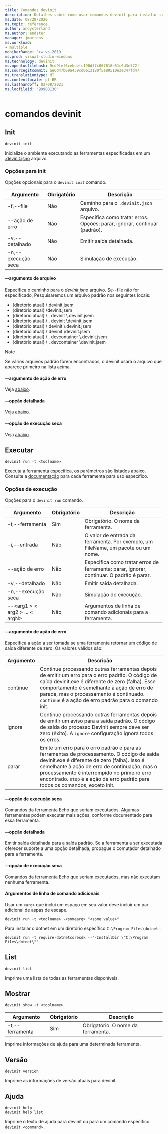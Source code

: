 ```yaml
---
title: Comandos devinit
description: Detalhes sobre como usar comandos devinit para instalar componentes.
ms.date: 08/28/2020
ms.topic: reference
author: andysterland
ms.author: andster
manager: jmartens
ms.workload:
- multiple
monikerRange: '>= vs-2019'
ms.prod: visual-studio-windows
ms.technology: devinit
ms.openlocfilehash: 9cd9fef6cebdefc190d37c067616e51c6d3e372f
ms.sourcegitcommit: ae6d47b09a439cd0e13180f5e89510e3e347fd47
ms.translationtype: MT
ms.contentlocale: pt-BR
ms.lasthandoff: 02/08/2021
ms.locfileid: "99908130"
---
```

# <a name="devinit-commands"></a>comandos devinit

## <a name="init"></a>Init

```console
devinit init
```

Inicialize o ambiente executando as ferramentas especificadas em um [.devinit.jsno](devinit-json.md) arquivo.

### <a name="options-for-init"></a>Opções para init

Opções opcionais para o `devinit init` comando.

| Argumento             | Obrigatório | Descrição                                                               |
|----------------------|----------|---------------------------------------------------------------------------|
| -f,--file            | Não       | Caminho para o `.devinit.json` arquivo.                                         |
| --ação de erro       | Não       | Especifica como tratar erros. Opções: parar, ignorar, continuar (padrão).|
| -v,--detalhado         | Não       | Emitir saída detalhada.                                                      |
| -n,--execução seca         | Não       | Simulação de execução.                                                                  |

#### <a name="--file-argument"></a>--argumento de arquivo

Especifica o caminho para o _devinit.jsno_ arquivo. Se--file não for especificado, Pesquisaremos um arquivo padrão nos seguintes locais:

* {diretório atual} \\.devinit.jsem
* {diretório atual} \\devinit.jsem
* {diretório atual} \\ . devinit \\.devinit.jsem
* {diretório atual} \\ . devinit \\devinit.jsem
* {diretório atual} \\ devinit \\.devinit.jsem
* {diretório atual} \\ devinit \\devinit.jsem
* {diretório atual} \\ . devcontainer \\.devinit.jsem
* {diretório atual} \\ . devcontainer \\devinit.jsem

> [!NOTE]
> Se vários arquivos padrão forem encontrados, o devinit usará o arquivo que aparece primeiro na lista acima.

#### <a name="--error-action-argument"></a>--argumento de ação de erro

Veja [abaixo](#options-for-run).

#### <a name="--verbose-switch"></a>--opção detalhada

Veja [abaixo](#options-for-run).

#### <a name="--dry-run-switch"></a>--opção de execução seca

Veja [abaixo](#options-for-run).

## <a name="run"></a>Executar

```console
devinit run -t <toolname>
```

Executa a ferramenta específica, os parâmetros são listados abaixo. Consulte a [documentação](devinit-tool-list.md) para cada ferramenta para uso específico.

### <a name="options-for-run"></a>Opções de execução

Opções para o `devinit run` comando.

| Argumento                                      | Obrigatório | Descrição                                                                          |
|-----------------------------------------------|----------|--------------------------------------------------------------------------------------|
| -t,--ferramenta                                     | Sim      | Obrigatório. O nome da ferramenta.                                                             |
| -i,--entrada                                    | Não       | O valor de entrada da ferramenta. Por exemplo, um FileName, um pacote ou um nome.                     |
| --ação de erro                                | Não       | Especifica como tratar erros de ferramenta: parar, ignorar, continuar. O padrão é parar. |
| -v,--detalhado                                  | Não       | Emitir saída detalhada.                                                                 |
| -n,--execução seca                                  | Não       | Simulação de execução.                                                                             |
| --&lt;arg1 &gt; &lt; arg2 &gt; ... &lt; argN&gt;  | Não       | Argumentos de linha de comando adicionais para a ferramenta.                                       |

#### <a name="--error-action-argument"></a>--argumento de ação de erro

Especifica a ação a ser tomada se uma ferramenta retornar um código de saída diferente de zero. Os valores válidos são:

| Argumento | Descrição                                                                                                                                                                                                                                                                           |
|----------|---------------------------------------------------------------------------------------------------------------------------------------------------------------------------------------------------------------------------------------------------------------------------------------|
| continue | Continue processando outras ferramentas depois de emitir um erro para o erro padrão. O código de saída devinit.exe é diferente de zero (falha). Esse comportamento é semelhante à ação de erro de parada, mas o processamento é continuado. `continue` é a ação de erro padrão para o comando init.              |
| ignore   | Continue processando outras ferramentas depois de emitir um aviso para a saída padrão. O código de saída do processo DevInit sempre deve ser zero (êxito). A `ignore` configuração ignora todos os erros.                                                                                                      |
| parar     | Emite um erro para o erro padrão e para as ferramentas de processamento. O código de saída devinit.exe é diferente de zero (falha). Isso é semelhante à ação de erro de continuação, mas o processamento é interrompido no primeiro erro encontrado. `stop` é a ação de erro padrão para todos os comandos, exceto init. |

#### <a name="--dry-run-switch"></a>--opção de execução seca

Comandos da ferramenta Echo que seriam executados. Algumas ferramentas podem executar mais ações, conforme documentado para essa ferramenta. 

#### <a name="--verbose-switch"></a>--opção detalhada

Emitir saída detalhada para a saída padrão. Se a ferramenta a ser executada oferecer suporte a uma opção detalhada, propague o comutador detalhado para a ferramenta.

#### <a name="--dry-run-switch"></a>--opção de execução seca

Comandos da ferramenta Echo que seriam executados, mas não executam nenhuma ferramenta.

#### <a name="additional-command-line-arguments"></a>Argumentos de linha de comando adicionais

Usar um `<arg>` que inclui um espaço em seu valor deve incluir um par adicional de aspas de escape.

```console
devinit run -t <toolname> -<somearg> "<some value>"
```

Para instalar o dotnet em um diretório específico `C:\Program Files\dotnet` :

```console
devinit run -t require-dotnetcoresdk --"-InstallDir \"C:\Program Files\dotnet\""
```

## <a name="list"></a>List

```console
devinit list
```

Imprime uma lista de todas as ferramentas disponíveis.

## <a name="show"></a>Mostrar

```console
devinit show -t <toolname>
```

| Argumento       | Obrigatório | Descrição                                                                          |
|----------------|----------|--------------------------------------------------------------------------------------|
| -t,--ferramenta      | Sim      | Obrigatório. O nome da ferramenta.                                                             |

Imprime informações de ajuda para uma determinada ferramenta.

## <a name="version"></a>Versão

```console
devinit version
```

Imprime as informações de versão atuais para devinit.

## <a name="help"></a>Ajuda

```console
devinit help
devinit help list
```

Imprime o texto de ajuda para devinit ou para um comando específico `devinit <command>` .
 
